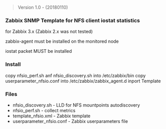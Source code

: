 > Version 1.0 - (20180110)

### Zabbix SNMP Template for NFS client iostat statistics

for Zabbix 3.x (Zabbix 2.x was not tested)

zabbix-agent must be installed on the monitored node

iostat packet MUST be installed

### Install

copy nfsio_perf.sh anf nfsio_discovery.sh into /etc/zabbix/bin
copy userparameter_nfsio.conf into /etc/zabbix/zabbix_agent.d
inport Template 

### Files

* nfsio_discovery.sh - LLD for NFS mountpoints autodiscovery  
* nfsio_perf.sh - collect metrics
* template_nfsio.xml - Zabbix template 
* userparameter_nfsio.conf - Zabbix userparameters file